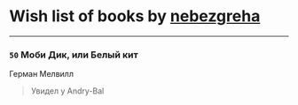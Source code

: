 # Wish list of books by [nebezgreha](http://vk.com/id151427089)
---

### `50` Моби Дик, или Белый кит
Герман Мелвилл
> Увидел у Andry-Bal

